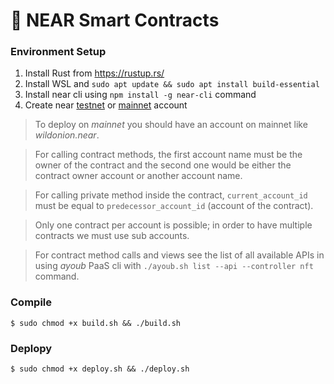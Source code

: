 
# 📑 NEAR Smart Contracts

### Environment Setup
1. Install Rust from https://rustup.rs/
2. Install WSL and ```sudo apt update && sudo apt install build-essential```
3. Install near cli using ```npm install -g near-cli``` command
5. Create near [testnet](https://wallet.testnet.near.org/) or [mainnet](https://wallet.near.org/) account

> To deploy on _mainnet_ you should have an account on mainnet like _wildonion.near_.

> For calling contract methods, the first account name must be the owner of the contract and the second one would be either the contract owner account or another account name. 

> For calling private method inside the contract, `current_account_id` must be equal to `predecessor_account_id` (account of the contract).

> Only one contract per account is possible; in order to have multiple contracts we must use sub accounts.

> For contract method calls and views see the list of all available APIs in using _ayoub_ PaaS cli with `./ayoub.sh list --api --controller nft` command.

### Compile
```
$ sudo chmod +x build.sh && ./build.sh 
```

### Deplopy
```
$ sudo chmod +x deploy.sh && ./deploy.sh
```